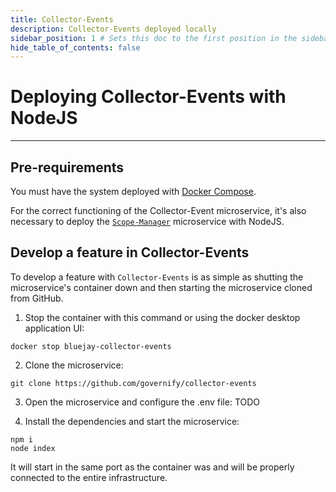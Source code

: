```yaml
---
title: Collector-Events
description: Collector-Events deployed locally
sidebar_position: 1 # Sets this doc to the first position in the sidebar
hide_table_of_contents: false
---
```


# Deploying Collector-Events with NodeJS

---

## Pre-requirements
You must have the system deployed with [Docker Compose](/development/setup-development-environment/docker-compose).

For the correct functioning of the Collector-Event microservice, it's also necessary to deploy the [`Scope-Manager`](/development/setup-development-environment/nodejs/scopes-manager) microservice with NodeJS.

## Develop a feature in Collector-Events

To develop a feature with `Collector-Events` is as simple as shutting the microservice's container down and then starting the microservice cloned from GitHub.

1. Stop the container with this command or using the docker desktop application UI:
```
docker stop bluejay-collector-events
```

2. Clone the microservice:
```
git clone https://github.com/governify/collector-events
```

3. Open the microservice and configure the .env file:
TODO

4. Install the dependencies and start the microservice:
```
npm i
node index
```

It will start in the same port as the container was and will be properly connected to the entire infrastructure.



